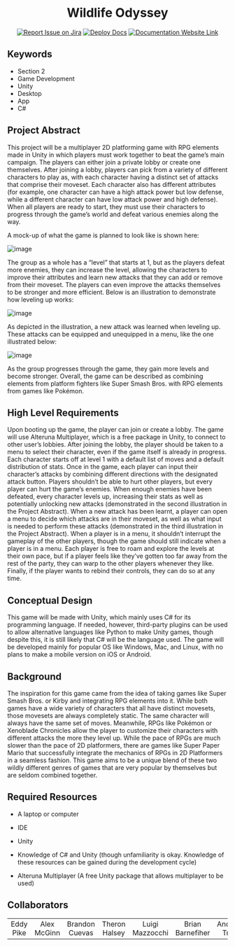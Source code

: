 <div align="center">

# Wildlife Odyssey
[![Report Issue on Jira](https://img.shields.io/badge/Report%20Issues-Jira-0052CC?style=flat&logo=jira-software)](https://temple-cis-projects-in-cs.atlassian.net/jira/software/c/projects/DT/issues)
[![Deploy Docs](https://github.com/ApplebaumIan/tu-cis-4398-docs-template/actions/workflows/deploy.yml/badge.svg)](https://github.com/ApplebaumIan/tu-cis-4398-docs-template/actions/workflows/deploy.yml)
[![Documentation Website Link](https://img.shields.io/badge/-Documentation%20Website-brightgreen)](https://capstone-projects-2024-spring.github.io/project-rpg-elements-game/)


</div>


## Keywords
 

* Section 2
* Game Development
* Unity
* Desktop
* App
* C# 

 

## Project Abstract
This project will be a multiplayer 2D platforming game with RPG elements made in Unity in which players must work together to beat the game’s main campaign. The players can either join a private lobby or create one themselves. After joining a lobby, players can pick from a variety of different characters to play as, with each character having a distinct set of attacks that comprise their moveset. Each character also has different attributes (for example, one character can have a high attack power but low defense, while a different character can have low attack power and high defense). When all players are ready to start, they must use their characters to progress through the game’s world and defeat various enemies along the way. 

 

A mock-up of what the game is planned to look like is shown here:

![image](https://github.com/Capstone-Projects-2024-Spring/project-rpg-elements-game/assets/97611396/a96721c1-7089-4f1f-8502-68e50e050ead)


The group as a whole has a “level” that starts at 1, but as the players defeat more enemies, they can increase the level, allowing the characters to improve their attributes and learn new attacks that they can add or remove from their moveset. The players can even improve the attacks themselves to be stronger and more efficient. Below is an illustration to demonstrate how leveling up works:

![image](https://github.com/Capstone-Projects-2024-Spring/project-rpg-elements-game/assets/97611396/79b814bd-7111-4000-8ccc-04526e08cbf8)



As depicted in the illustration, a new attack was learned when leveling up. These attacks can be equipped and unequipped in a menu, like the one illustrated below:

![image](https://github.com/Capstone-Projects-2024-Spring/project-rpg-elements-game/assets/97611396/23fa6c75-710d-425a-a3dd-093402444613)

As the group progresses through the game, they gain more levels and become stronger. Overall, the game can be described as combining elements from platform fighters like Super Smash Bros. with RPG elements from games like Pokémon.


## High Level Requirements
Upon booting up the game, the player can join or create a lobby. The game will use Alteruna Multiplayer, which is a free package in Unity, to connect to other user’s lobbies. After joining the lobby, the player should be taken to a menu to select their character, even if the game itself is already in progress. Each character starts off at level 1 with a default list of moves and a default distribution of stats. Once in the game, each player can input their character’s attacks by combining different directions with the designated attack button. Players shouldn’t be able to hurt other players, but every player can hurt the game’s enemies. When enough enemies have been defeated, every character levels up, increasing their stats as well as potentially unlocking new attacks (demonstrated in the second illustration in the Project Abstract). When a new attack has been learnt, a player can open a menu to decide which attacks are in their moveset, as well as what input is needed to perform these attacks (demonstrated in the third illustration in the Project Abstract). When a player is in a menu, it shouldn’t interrupt the gameplay of the other players, though the game should still indicate when a player is in a menu. Each player is free to roam and explore the levels at their own pace, but if a player feels like they’ve gotten too far away from the rest of the party, they can warp to the other players whenever they like. Finally, if the player wants to rebind their controls, they can do so at any time.

## Conceptual Design
This game will be made with Unity, which mainly uses C# for its programming language. If needed, however, third-party plugins can be used to allow alternative languages like Python to make Unity games, though despite this, it is still likely that C# will be the language used. The game will be developed mainly for popular OS like Windows, Mac, and Linux, with no plans to make a mobile version on iOS or Android.

 

## Background
The inspiration for this game came from the idea of taking games like Super Smash Bros. or Kirby and integrating RPG elements into it. While both games have a wide variety of characters that all have distinct movesets, those movesets are always completely static. The same character will always have the same set of moves. Meanwhile, RPGs like Pokémon or Xenoblade Chronicles allow the player to customize their characters with different attacks the more they level up. While the pace of RPGs are much slower than the pace of 2D platformers, there are games like Super Paper Mario that successfully integrate the mechanics of RPGs in 2D Platformers in a seamless fashion. This game aims to be a unique blend of these two wildly different genres of games that are very popular by themselves but are seldom combined together.

 

## Required Resources
* A laptop or computer

* IDE

* Unity

* Knowledge of C# and Unity (though unfamiliarity is okay. Knowledge of these resources can be gained during the development cycle)

* Alteruna Multiplayer (A free Unity package that allows multiplayer to be used)
## Collaborators

[//]: # ( readme: collaborators -start )
<table>
<tr>
    <td align="center">
        Eddy Pike
    </td>
    <td align="center">
        Alex McGinn
    </td>
    <td align="center">
        Brandon Cuevas
    </td>
    <td align="center">
        Theron Halsey
    </td>
    <td align="center">
        Luigi Mazzocchi
    </td>
    <td align="center">
        Brian Barnefiher
    </td>
    <td align="center">
        Andrew Tran
    </td>

   </tr>
</table>

[//]: # ( readme: collaborators -end )
